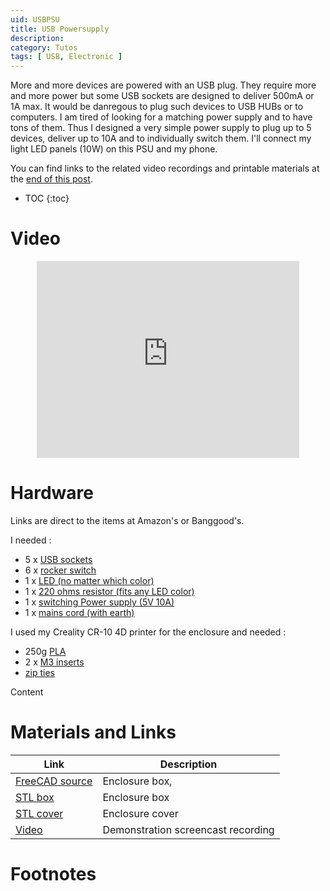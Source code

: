 ```yaml
---
uid: USBPSU
title: USB Powersupply
description:
category: Tutos
tags: [ USB, Electronic ]
---
```


More and more devices are powered with an USB plug. They require more and more
power but some USB sockets are designed to deliver 500mA or 1A max. It would be
danregous to plug such devices to USB HUBs or to computers. I am tired of
looking for a matching power supply and to have tons of them. Thus I designed a
very simple power supply to plug up to 5 devices, deliver up to 10A and to
individually switch them. I'll connect my light LED panels (10W) on this PSU and
my phone.

You can find links to the related video recordings and printable materials at
the <a href="#materials-and-links">end of this post</a>.

* TOC
{:toc}

# Video

<center><iframe width="420" height="315" src="https://www.youtube.com/embed/JUCJF3AiknI " frameborder="0" allowfullscreen></iframe></center>

# Hardware

Links are direct to the items at Amazon's or Banggood's.

I needed :
- 5 x [USB sockets](https://www.banggood.com/fr/5pcs-USB-2_0-Female-Head-Socket-To-DIP-2_54mm-Pin-4P-Adapter-Board-p-1167635.html?p=74090529739222015113&custlinkid=1310592)
- 6 x [rocker switch](https://www.banggood.com/fr/10pcs-Rocker-Switchs-Copper-Boat-Rocker-Switch-2-Pin-Plastic-Button-ONOff-SPST-p-1276758.html?p=74090529739222015113&custlinkid=1310591)
- 1 x [LED (no matter which color)](https://www.banggood.com/fr/200pcs-5MM-LED-Diode-Kit-Mixed-Color-Red-Green-Yellow-Blue-Orange-p-1009873.html?p=74090529739222015113&custlinkid=1310594)
- 1 x [220 ohms resistor (fits any LED color)](https://www.banggood.com/fr/560-Pcs-1-ohm-to-10M-ohm-1-or-4W-5-pencent-Metal-Film-Resistor-56-Value-Assorted-Kit-p-1072159.html?p=74090529739222015113&custlinkid=1310596)
- 1 x [switching Power supply (5V 10A)](https://www.amazon.fr/dp/B07PPPFG8W/ref=cm_sw_em_r_mt_dp_0seHFb6TAFTM6)
- 1 x [mains cord (with earth)](https://www.banggood.com/fr/1_2m-AC-Power-Supply-Adapter-Cord-Cable-Lead-AC-Adapter-Power-Connector-Line-Lead-EU-US-UK-Plug-p-1224261.html?p=74090529739222015113&custlinkid=1310598)

I used my Creality CR-10 4D printer for the enclosure and needed :
- 250g [PLA](https://www.banggood.com/fr/CCTREE-1_75mm-1KG-or-Roll-3D-Printer-ST-PLA-Filament-For-Ender-3-Pro-or-Ender-3-V2-or-Sidewinder-3D-Printer-p-1379089.html?p=74090529739222015113&custlinkid=1310600)
- 2 x [M3 inserts](https://www.banggood.com/fr/100pcs-M3x5x5mm-Metric-Threaded-Brass-Knurl-Round-Insert-Nuts-p-1050182.html?p=74090529739222015113&custlinkid=1310602)
- [zip ties](https://www.banggood.com/fr/50Pcs-RJXHOBBY-RJX29-3x150mm-Black-White-Color-Nylon-Cable-Zip-Tie-p-1430664.html?p=74090529739222015113&custlinkid=1310604)

Content

# Materials and Links

| Link | Description |
|---|---|
| [FreeCAD source][freecad_enclosurebox] | Enclosure box, |
| [STL box][stl_enclosurebox] | Enclosure box |
| [STL cover][stl_enclosurecover] | Enclosure cover |
| [Video] | Demonstration screencast recording |

# Footnotes

[freecad_enclosurebox]: {{site.url}}{{site.baseurl}}/assets/posts/{{page.uid}}/USBCharger.FCStd " "
[stl_enclosurebox]: {{site.url}}{{site.baseurl}}/assets/posts/{{page.uid}}/USBCharger_Body.stl " "
[stl_enclosurecover]: {{site.url}}{{site.baseurl}}/assets/posts/{{page.uid}}/USBCharger_Cover.stl " "
[Video]: https://youtu.be/JUCJF3AiknI "Demonstration video recording"

